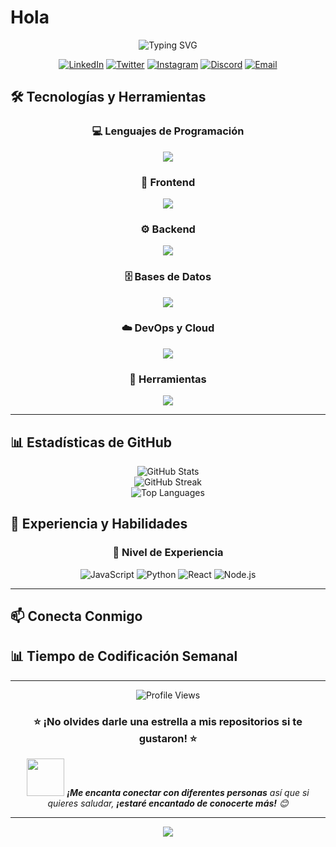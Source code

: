 # Hola

<div align="center">
  <img src="https://readme-typing-svg.herokuapp.com?font=Fira+Code&size=32&duration=2800&pause=2000&color=A9FEF7&center=true&vCenter=true&width=940&lines=Tengo+Sueño" alt="Typing SVG" />
</div>

<div align="center">
  
[![LinkedIn](https://img.shields.io/badge/LinkedIn-0077B5?style=for-the-badge&logo=linkedin&logoColor=white)](https://linkedin.com/in/tu-perfil)
[![Twitter](https://img.shields.io/badge/Twitter-1DA1F2?style=for-the-badge&logo=twitter&logoColor=white)](https://twitter.com/tu-usuario)
[![Instagram](https://img.shields.io/badge/Instagram-E4405F?style=for-the-badge&logo=instagram&logoColor=white)](https://instagram.com/tu-usuario)
[![Discord](https://img.shields.io/badge/Discord-7289DA?style=for-the-badge&logo=discord&logoColor=white)](https://discord.gg/tu-servidor)
[![Email](https://img.shields.io/badge/Email-D14836?style=for-the-badge&logo=gmail&logoColor=white)](mailto:tu-email@gmail.com)

</div>

## 🛠️ Tecnologías y Herramientas

<div align="center">

### 💻 Lenguajes de Programación
<img src="https://skillicons.dev/icons?i=js,ts,python,java,cpp,html,css,php" />

### 🎨 Frontend
<img src="https://skillicons.dev/icons?i=react,vue,angular,nextjs,nuxtjs,sass,tailwind,bootstrap" />

### ⚙️ Backend
<img src="https://skillicons.dev/icons?i=nodejs,express,django,flask,fastapi,spring,laravel" />

### 🗄️ Bases de Datos
<img src="https://skillicons.dev/icons?i=mongodb,mysql,postgresql,redis,sqlite" />

### ☁️ DevOps y Cloud
<img src="https://skillicons.dev/icons?i=docker,kubernetes,aws,gcp,azure,jenkins,github" />

### 🔧 Herramientas
<img src="https://skillicons.dev/icons?i=git,vscode,postman,figma,photoshop,linux,windows" />

</div>

---

## 📊 Estadísticas de GitHub

<div align="center">
  <img src="https://github-readme-stats.vercel.app/api?username=TomiauT2G&show_icons=true&theme=radical&hide_border=true&count_private=true" alt="GitHub Stats" />
</div>

<div align="center">
  <img src="https://github-readme-streak-stats.herokuapp.com/?user=TomiauT2G&theme=radical&hide_border=true" alt="GitHub Streak" />
</div>

<div align="center">
  <img src="https://github-readme-stats.vercel.app/api/top-langs/?username=TomiauT2G&layout=compact&theme=radical&hide_border=true" alt="Top Languages" />
</div>

## 🌟 Experiencia y Habilidades

<div align="center">

### 🚀 Nivel de Experiencia
![JavaScript](https://img.shields.io/badge/JavaScript-90%25-yellow?style=for-the-badge&logo=javascript&logoColor=white)
![Python](https://img.shields.io/badge/Python-85%25-blue?style=for-the-badge&logo=python&logoColor=white)
![React](https://img.shields.io/badge/React-88%25-61DAFB?style=for-the-badge&logo=react&logoColor=white)
![Node.js](https://img.shields.io/badge/Node.js-82%25-green?style=for-the-badge&logo=node.js&logoColor=white)

</div>

---

## 📫 Conecta Conmigo



## 📊 Tiempo de Codificación Semanal

<!--START_SECTION:waka-->
<!--END_SECTION:waka-->

---

<div align="center">
  <img src="https://komarev.com/ghpvc/?username=TomiauT2G&label=Visitas+al+Perfil&color=0e75b6&style=flat" alt="Profile Views" />
  
  ### ⭐ ¡No olvides darle una estrella a mis repositorios si te gustaron! ⭐
  
  <img src="https://media.giphy.com/media/LnQjpWaON8nhr21vNW/giphy.gif" width="60"> <em><b>¡Me encanta conectar con diferentes personas</b> así que si quieres saludar, <b>¡estaré encantado de conocerte más!</b> 😊</em>
</div>

---

<div align="center">
  <img src="https://capsule-render.vercel.app/api?type=waving&color=gradient&height=100&section=footer"/>
</div>
